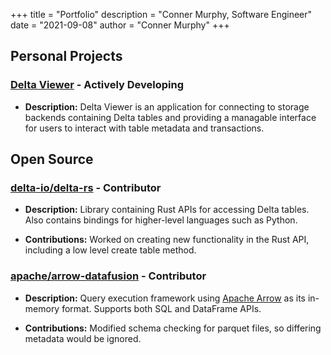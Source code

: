 +++
title = "Portfolio"
description = "Conner Murphy, Software Engineer"
date = "2021-09-08"
author = "Conner Murphy"
+++

## Personal Projects

### [Delta Viewer](https://github.com/Smurphy000/delta-viewer) - Actively Developing

- **Description:** Delta Viewer is an application for connecting to storage backends containing Delta tables and providing a managable interface for users to interact with table metadata and transactions.

## Open Source

### [delta-io/delta-rs](https://github.com/delta-io/delta-rs) - Contributor

- **Description:** Library containing Rust APIs for accessing Delta tables. Also contains bindings for higher-level languages such as Python.

- **Contributions:** Worked on creating new functionality in the Rust API, including a low level create table method.

### [apache/arrow-datafusion](https://github.com/apache/arrow-datafusion) - Contributor

- **Description:** Query execution framework using [Apache Arrow](https://arrow.apache.org/) as its in-memory format. Supports both SQL and DataFrame APIs.

- **Contributions:** Modified schema checking for parquet files, so differing metadata would be ignored.
